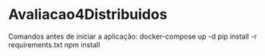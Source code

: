 # Avaliacao4Distribuidos
Comandos antes de iniciar a aplicação:
docker-compose up -d
pip install -r requirements.txt
npm install